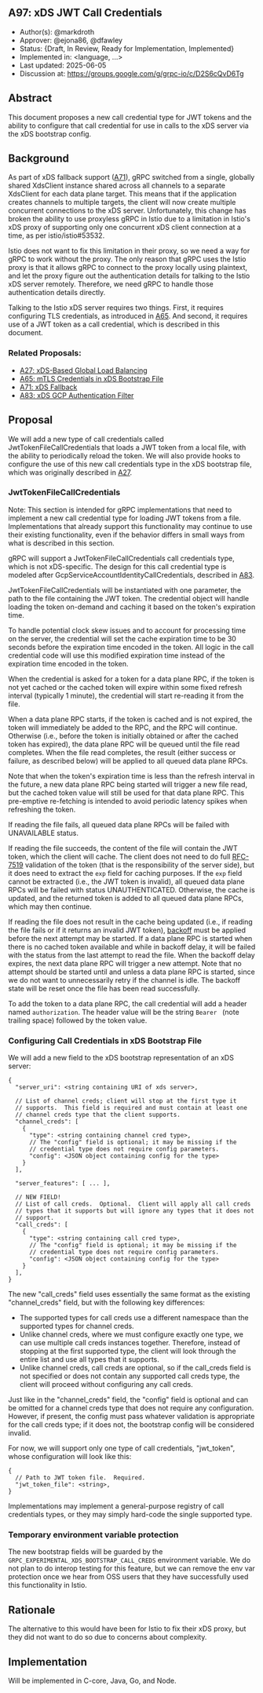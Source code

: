 A97: xDS JWT Call Credentials
----
* Author(s): @markdroth
* Approver: @ejona86, @dfawley
* Status: {Draft, In Review, Ready for Implementation, Implemented}
* Implemented in: <language, ...>
* Last updated: 2025-06-05
* Discussion at: https://groups.google.com/g/grpc-io/c/D2S6cQvD6Tg

## Abstract

This document proposes a new call credential type for JWT tokens and the
ability to configure that call credential for use in calls to the xDS
server via the xDS bootstrap config.

## Background

As part of xDS fallback support ([A71]), gRPC switched from a single,
globally shared XdsClient instance shared across all channels to
a separate XdsClient for each data plane target.  This means that
if the application creates channels to multiple targets, the client
will now create multiple concurrent connections to the xDS server.
Unfortunately, this change has broken the ability to use proxyless gRPC
in Istio due to a limitation in Istio's xDS proxy of supporting only one
concurrent xDS client connection at a time, as per istio/istio#53532.

Istio does not want to fix this limitation in their proxy, so we need a
way for gRPC to work without the proxy.  The only reason that gRPC uses
the Istio proxy is that it allows gRPC to connect to the proxy locally
using plaintext, and let the proxy figure out the authentication details
for talking to the Istio xDS server remotely.  Therefore, we need gRPC
to handle those authentication details directly.

Talking to the Istio xDS server requires two things.  First, it requires
configuring TLS credentials, as introduced in [A65].  And second, it
requires use of a JWT token as a call credential, which is described in
this document.

### Related Proposals: 
* [A27: xDS-Based Global Load Balancing][A27]
* [A65: mTLS Credentials in xDS Bootstrap File][A65]
* [A71: xDS Fallback][A71]
* [A83: xDS GCP Authentication Filter][A83]

[A27]: A27-xds-global-load-balancing.md
[A65]: A65-xds-mtls-creds-in-bootstrap.md
[A71]: A71-xds-fallback.md
[A83]: A83-xds-gcp-authn-filter.md

## Proposal

We will add a new type of call credentials called
JwtTokenFileCallCredentials that loads a JWT token from a local file,
with the ability to periodically reload the token.  We will also provide
hooks to configure the use of this new call credentials type in the xDS
bootstrap file, which was originally described in [A27].

### JwtTokenFileCallCredentials

Note: This section is intended for gRPC implementations that need to
implement a new call credential type for loading JWT tokens from a file.
Implementations that already support this functionality may continue to
use their existing functionality, even if the behavior differs in small
ways from what is described in this section.

gRPC will support a JwtTokenFileCallCredentials call credentials type,
which is not xDS-specific.  The design for this call credential type
is modeled after GcpServiceAccountIdentityCallCredentials, described in
[A83].

JwtTokenFileCallCredentials will be instantiated with one parameter,
the path to the file containing the JWT token.  The credential object
will handle loading the token on-demand and caching it based on the
token's expiration time.

To handle potential clock skew issues and to account for processing time
on the server, the credential will set the cache expiration time to be
30 seconds before the expiration time encoded in the token.  All logic in
the call credential code will use this modified expiration time instead
of the expiration time encoded in the token.

When the credential is asked for a token for a data plane RPC, if the
token is not yet cached or the cached token will expire within some
fixed refresh interval (typically 1 minute), the credential will start
re-reading it from the file.

When a data plane RPC starts, if the token is cached and is not expired,
the token will immediately be added to the RPC, and the RPC will
continue.  Otherwise (i.e., before the token is initially obtained or
after the cached token has expired), the data plane RPC will be queued
until the file read completes.  When the file read completes, the
result (either success or failure, as described below) will be applied
to all queued data plane RPCs.

Note that when the token's expiration time is less than the refresh
interval in the future, a new data plane RPC being started will trigger
a new file read, but the cached token value will still be used for
that data plane RPC.  This pre-emptive re-fetching is intended to avoid
periodic latency spikes when refreshing the token.

If reading the file fails, all queued data plane RPCs will be failed
with UNAVAILABLE status.

If reading the file succeeds, the content of the file will contain the JWT
token, which the client will cache.  The client does not need to do full
[RFC-7519](https://datatracker.ietf.org/doc/html/rfc7519) validation
of the token (that is the responsibility of the server side), but it
does need to extract the `exp` field for caching purposes. If the `exp`
field cannot be extracted (i.e., the JWT token is invalid), all queued
data plane RPCs will be failed with status UNAUTHENTICATED. Otherwise,
the cache is updated, and the returned token is added to all queued data
plane RPCs, which may then continue.

If reading the file does not result in the cache being updated (i.e.,
if reading the file fails or if it returns an invalid JWT token),
[backoff](https://github.com/grpc/grpc/blob/master/doc/connection-backoff.md)
must be applied before the next attempt may be started.  If a data plane
RPC is started when there is no cached token available and while in
backoff delay, it will be failed with the status from the last attempt
to read the file.  When the backoff delay expires, the next data plane
RPC will trigger a new attempt.  Note that no attempt should be started
until and unless a data plane RPC is started, since we do not want to
unnecessarily retry if the channel is idle.  The backoff state will be
reset once the file has been read successfully.

To add the token to a data plane RPC, the call credential will add
a header named `authorization`.  The header value will be the string
`Bearer ` (note trailing space) followed by the token value.

### Configuring Call Credentials in xDS Bootstrap File

We will add a new field to the xDS bootstrap representation of an xDS
server:

```json5
{
  "server_uri": <string containing URI of xds server>,

  // List of channel creds; client will stop at the first type it
  // supports.  This field is required and must contain at least one
  // channel creds type that the client supports.
  "channel_creds": [
    {
      "type": <string containing channel cred type>,
      // The "config" field is optional; it may be missing if the
      // credential type does not require config parameters.
      "config": <JSON object containing config for the type>
    }
  ],

  "server_features": [ ... ],

  // NEW FIELD!
  // List of call creds.  Optional.  Client will apply all call creds
  // types that it supports but will ignore any types that it does not
  // support.
  "call_creds": [
    {
      "type": <string containing call cred type>,
      // The "config" field is optional; it may be missing if the
      // credential type does not require config parameters.
      "config": <JSON object containing config for the type>
    }
  ],
}
```

The new "call_creds" field uses essentially the same format as the
existing "channel_creds" field, but with the following key differences:
- The supported types for call creds use a different namespace than the
  supported types for channel creds.
- Unlike channel creds, where we must configure exactly one type, we can
  use multiple call creds instances together.  Therefore, instead of
  stopping at the first supported type, the client will look through
  the entire list and use all types that it supports.
- Unlike channel creds, call creds are optional, so if the call_creds
  field is not specified or does not contain any supported call creds
  type, the client will proceed without configuring any call creds.

Just like in the "channel_creds" field, the "config" field is optional
and can be omitted for a channel creds type that does not require any
configuration.  However, if present, the config must pass whatever
validation is appropriate for the call creds type; if it does not, the
bootstrap config will be considered invalid.

For now, we will support only one type of call credentials,
"jwt_token", whose configuration will look like this:

```json5
{
  // Path to JWT token file.  Required.
  "jwt_token_file": <string>,
}
```

Implementations may implement a general-purpose registry of call
credentials types, or they may simply hard-code the single supported type.

### Temporary environment variable protection

The new bootstrap fields will be guarded by the
`GRPC_EXPERIMENTAL_XDS_BOOTSTRAP_CALL_CREDS` environment variable.  We
do not plan to do interop testing for this feature, but we can remove
the env var protection once we hear from OSS users that they have
successfully used this functionality in Istio.

## Rationale

The alternative to this would have been for Istio to fix their xDS
proxy, but they did not want to do so due to concerns about complexity.

## Implementation

Will be implemented in C-core, Java, Go, and Node.
